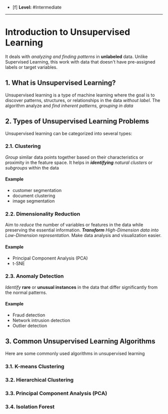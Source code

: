 - [f] **Level:** #Intermediate
----
# Introduction to Unsupervised Learning

It deals with *analyzing and finding patterns* in **unlabeled** data. Unlike Supervised Learning, this work with data that doesn't have pre-assigned labels or target variables.

## 1. What is Unsupervised Learning?
Unsupervised learning is a type of machine learning where the goal is to discover patterns, structures, or relationships in the data *without label*. The algorithm analyze and *find inherent patterns, grouping in data*

## 2. Types of Unsupervised Learning Problems

Unsupervised learning can be categorized into several types:

### 2.1. Clustering

*Group* similar data points together based on their characteristics or proximity in the feature space. It helps in ***identifying*** *natural clusters* or *subgroups* within the data

#### Example
- customer segmentation
- document clustering
- image segmentation

### 2.2. Dimensionality Reduction
Aim to *reduce* the number of variables or features in the data while preserving the essential information. ***Transform** High-Dimension data into Low-Dimension representation*. Make data analysis and visualization easier.

#### Example 
- Principal Component Analysis (PCA)
- t-SNE

### 2.3. Anomaly Detection
*Identify* **rare** or **unusual instances** in the data that differ significantly from the normal patterns.

#### Example
- Fraud detection
- Network intrusion detection
- Outlier detection

## 3. Common Unsupervised Learning Algorithms
Here are some commonly used algorithms in unsupervised learning

### 3.1. K-means Clustering

### 3.2. Hierarchical Clustering

### 3.3. Principal Component Analysis (PCA)

### 3.4. Isolation Forest


